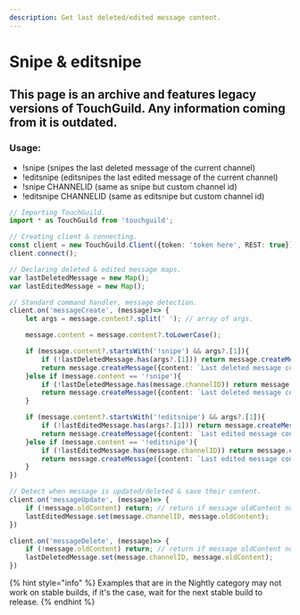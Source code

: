 ```yaml
---
description: Get last deleted/edited message content.
---
```


# Snipe & editsnipe

## This page is an archive and features legacy versions of TouchGuild. Any information coming from it is outdated.

### Usage:

* !snipe (snipes the last deleted message of the current channel)
* !editsnipe (editsnipes the last edited message of the current channel)
* !snipe CHANNELID (same as snipe but custom channel id)
* !editsnipe CHANNELID (same as editsnipe but custom channel id)

```typescript
// Importing TouchGuild.
import * as TouchGuild from 'touchguild';

// Creating client & connecting.
const client = new TouchGuild.Client({token: 'token here', REST: true});
client.connect();

// Declaring deleted & edited message maps.
var lastDeletedMessage = new Map();
var lastEditedMessage = new Map();

// Standard command handler, message detection.
client.on('messageCreate', (message)=> {
    let args = message.content?.split(' '); // array of args.

    message.content = message.content?.toLowerCase();

    if (message.content?.startsWith('!snipe') && args?.[1]){
        if (!lastDeletedMessage.has(args?.[1])) return message.createMessage({content: `No deleted message detected for: *${args?.[1]}*`});
        return message.createMessage({content: `Last deleted message content: ${lastDeletedMessage.get(args?.[1])}`});
    }else if (message.content == '!snipe'){
        if (!lastDeletedMessage.has(message.channelID)) return message.createMessage({content: 'No deleted message detected for the moment.'});
        return message.createMessage({content: `Last deleted message content: ${lastDeletedMessage.get(message.channelID)}`});
    }

    if (message.content?.startsWith('!editsnipe') && args?.[1]){
        if (!lastEditedMessage.has(args?.[1])) return message.createMessage({content: `No edited message detected for: *${args?.[1]}*`});
        return message.createMessage({content: `Last edited message content: ${lastEditedMessage.get(args?.[1])}`});
    }else if (message.content == '!editsnipe'){
        if (!lastEditedMessage.has(message.channelID)) return message.createMessage({content: 'No edited message detected for the moment.'});
        return message.createMessage({content: `Last edited message content: ${lastEditedMessage.get(message.channelID)}`});
    }
})

// Detect when message is updated/deleted & save their content.
client.on('messageUpdate', (message)=> {
    if (!message.oldContent) return; // return if message oldContent not cached.
    lastEditedMessage.set(message.channelID, message.oldContent);
})

client.on('messageDelete', (message)=> {
    if (!message.oldContent) return; // return if message oldContent not cached.
    lastDeletedMessage.set(message.channelID, message.oldContent);
})
```

{% hint style="info" %}
Examples that are in the Nightly category may not work on stable builds, if it's the case, wait for the next stable build to release.
{% endhint %}

